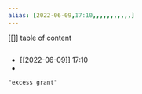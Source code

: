 ```yaml
---
alias: [2022-06-09,17:10,,,,,,,,,,,]
---
```

[[]]
table of content
```toc
```

- [[2022-06-09]] 17:10
- 
```query
"excess grant"
```